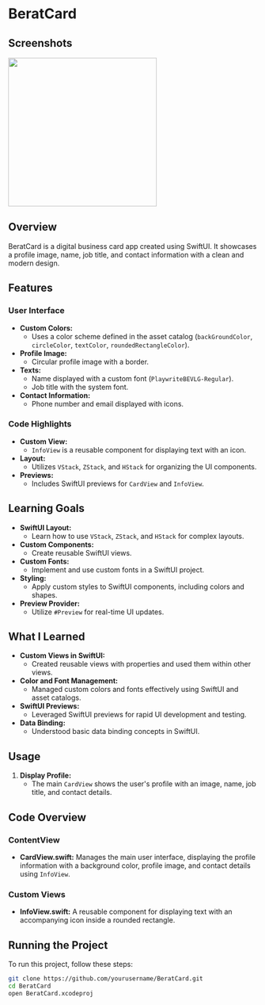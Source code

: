 # BeratCard

## Screenshots

<img src="https://github.com/user-attachments/assets/f6962ff8-353e-4068-a1d9-efbab8b841b6" width="300">

## Overview

BeratCard is a digital business card app created using SwiftUI. It showcases a profile image, name, job title, and contact information with a clean and modern design.

## Features

### User Interface

- **Custom Colors:**
  - Uses a color scheme defined in the asset catalog (`backGroundColor`, `circleColor`, `textColor`, `roundedRectangleColor`).
- **Profile Image:**
  - Circular profile image with a border.
- **Texts:**
  - Name displayed with a custom font (`PlaywriteBEVLG-Regular`).
  - Job title with the system font.
- **Contact Information:**
  - Phone number and email displayed with icons.

### Code Highlights

- **Custom View:**
  - `InfoView` is a reusable component for displaying text with an icon.
- **Layout:**
  - Utilizes `VStack`, `ZStack`, and `HStack` for organizing the UI components.
- **Previews:**
  - Includes SwiftUI previews for `CardView` and `InfoView`.

## Learning Goals

- **SwiftUI Layout:**
  - Learn how to use `VStack`, `ZStack`, and `HStack` for complex layouts.
- **Custom Components:**
  - Create reusable SwiftUI views.
- **Custom Fonts:**
  - Implement and use custom fonts in a SwiftUI project.
- **Styling:**
  - Apply custom styles to SwiftUI components, including colors and shapes.
- **Preview Provider:**
  - Utilize `#Preview` for real-time UI updates.

## What I Learned

- **Custom Views in SwiftUI:**
  - Created reusable views with properties and used them within other views.
- **Color and Font Management:**
  - Managed custom colors and fonts effectively using SwiftUI and asset catalogs.
- **SwiftUI Previews:**
  - Leveraged SwiftUI previews for rapid UI development and testing.
- **Data Binding:**
  - Understood basic data binding concepts in SwiftUI.

## Usage

1. **Display Profile:**
   - The main `CardView` shows the user's profile with an image, name, job title, and contact details.

## Code Overview

### ContentView

- **CardView.swift:** Manages the main user interface, displaying the profile information with a background color, profile image, and contact details using `InfoView`.

### Custom Views

- **InfoView.swift:** A reusable component for displaying text with an accompanying icon inside a rounded rectangle.

## Running the Project

To run this project, follow these steps:
```bash
git clone https://github.com/yourusername/BeratCard.git
cd BeratCard
open BeratCard.xcodeproj
